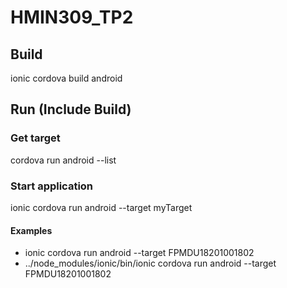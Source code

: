 # HMIN309_TP2

## Build

ionic cordova build android

## Run (Include Build)

### Get target
<ionic> cordova run android --list

### Start application
ionic cordova run android --target myTarget

#### Examples
+ ionic cordova run android --target FPMDU18201001802  
+ ../node_modules/ionic/bin/ionic cordova run android --target FPMDU18201001802

